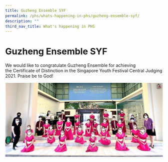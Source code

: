 ```yaml
---
title: Guzheng Ensemble SYF
permalink: /phs/whats-happening-in-phs/guzheng-ensemble-syf/
description: ""
third_nav_title: What's happening in PHS
---
```

# **Guzheng Ensemble SYF**

We would like to congratulate Guzheng Ensemble for achieving the Certificate of Distinction in the Singapore Youth Festival Central Judging 2021. Praise be to God!

![](/images/Guzheng%20Ensemble%20team%20pic.jpg)